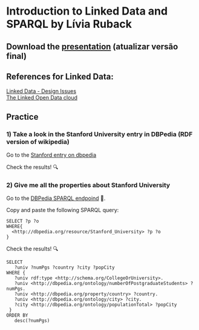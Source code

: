 # Introduction to Linked Data and SPARQL by Lívia Ruback

## Download the [presentation](https://github.com/liviaruback/intro_linkeddata/raw/master/intro_linked_data.pdf)  (atualizar versão final)

## References for Linked Data:
[Linked Data - Design Issues](https://www.w3.org/DesignIssues/LinkedData.html)<br>
[The Linked Open Data cloud](https://lod-cloud.net/)

## Practice 

### 1) Take a look in the Stanford University entry in DBPedia (RDF version of wikipedia)

Go to the [Stanford entry on dbpedia](http://dbpedia.org/resource/Stanford_University)

Check the results! :mag:


### 2) Give me all the properties about Stanford University

Go to the [DBPedia SPARQL endpoind](https://dbpedia.org/sparql) :link:.

Copy and paste the following SPARQL query:

```sparql
SELECT ?p ?o
WHERE{ 
  <http://dbpedia.org/resource/Stanford_University> ?p ?o
}

```
Check the results! :mag:


```sparql
SELECT 
   ?univ ?numPgs ?country ?city ?popCity
WHERE {
   ?univ rdf:type <http://schema.org/CollegeOrUniversity>.  
   ?univ <http://dbpedia.org/ontology/numberOfPostgraduateStudents> ?numPgs.
   ?univ <http://dbpedia.org/property/country> ?country.
   ?univ <http://dbpedia.org/ontology/city> ?city.
   ?city <http://dbpedia.org/ontology/populationTotal> ?popCity
 }
ORDER BY 
   desc(?numPgs)
```





